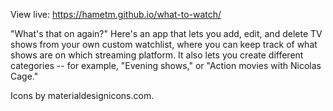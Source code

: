 View live: https://hametm.github.io/what-to-watch/

"What's that on again?" Here's an app that lets you add, edit, and delete TV shows from your own custom watchlist, where you can keep track of what shows are on which streaming platform. It also lets you create different categories -- for example, "Evening shows," or "Action movies with Nicolas Cage."

Icons by materialdesignicons.com.